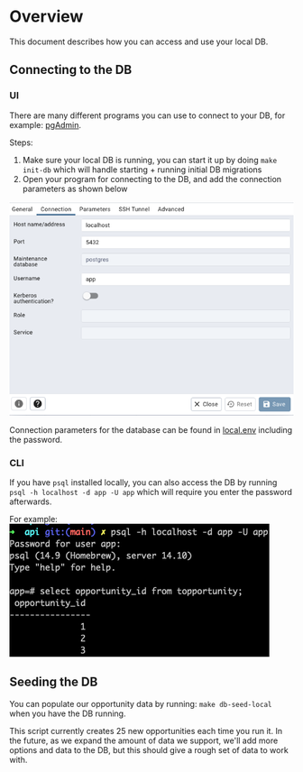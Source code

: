 # Overview

This document describes how you can access and use your local DB.

## Connecting to the DB

### UI

There are many different programs you can use to connect to your DB, for example: [pgAdmin](https://www.pgadmin.org/).

Steps:
1. Make sure your local DB is running, you can start it up by doing `make init-db` which will handle starting + running initial DB migrations
2. Open your program for connecting to the DB, and add the connection parameters as shown below

![Local DB Connection Parameters](../images/local-db-connection.png)

Connection parameters for the database can be found in [local.env](../../api/local.env) including the password.

### CLI

If you have `psql` installed locally, you can also access the DB by running `psql -h localhost -d app -U app` which will require you enter the password afterwards.

For example:
![Local DB CLI](../images/local-db-cli.png)

## Seeding the DB

You can populate our opportunity data by running: `make db-seed-local` when you have the DB running.

This script currently creates 25 new opportunities each time you run it. In the future, as we expand the amount of data we support, we'll
add more options and data to the DB, but this should give a rough set of data to work with.
